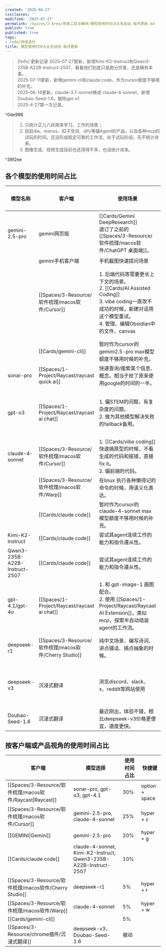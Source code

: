 ```yaml
---
created: '2025-04-27'
cssclasses: ''
modified: '2025-07-27'
permalink: /Spaces/2-Area/思维工具与模块/模型使用时间占比毛估估-每月更新.md
publish: true
published: true
tags:
- todo/持续迭代
title: 模型使用时间占比毛估估-每月更新
---
```

> [!info] 更新记录
> 2025-07-27更新，新增Kimi-K2-Instruct和Qwen3-235B-A22B-Instruct-2507，看看他们到底只是跑分厉害，还是确有本事。  
> 2025-07-11更新，新增gemini-cli和claude code，作为cursor额度不够用的补充。  
> 2025-06-14更新，claude-3.7-sonnet换成 claude-4-sonnet，新增Doubao-Seed-1.6，删除gpt-o1  
> 2025-4-27第一次记录。

^0de996

> 1. 只统计正儿八经用来学习、工作的场景；
> 2. 目前dia、manus、扣子空间、dify等偏Agent的产品，以及各种mcp的试玩的时间，还没形成稳定可靠的工作流，处于试玩阶段，先不统计进来。
> 3. 图像生成、视频生成目前也还用得不多，也没统计进来。

^39f2ee

## 各个模型的使用时间占比

| 模型名称                          | 客户端                  | 使用场景                                                                                                                    | 使用时间占比  | 相关笔记                                                                             |
| ----------------------------- | -------------------- | ----------------------------------------------------------------------------------------------------------------------- | ------- | -------------------------------------------------------------------------------- |
| gemini-2.5-pro                | gemini网页版<br>        | [[Cards/Gemini DeepResearch]]<br>退订了之前的[[Spaces/3-Resource/软件梳理/macos软件/ChatGPT 桌面端]]。                                                                       | 10%     | [[Spaces/1-Project/入门到精通 ChatGPT和LLM 应用及原理/gemini chatgpt grok perplexity 提供的 deepresearch效果对比]]                          |
|                               | gemini手机客户端          | 手机截图快速提问场景                                                                                                              | 10%     |                                                                                  |
|                               | [[Spaces/3-Resource/软件梳理/macos软件/Cursor]]           | 1. 后端代码等需要更长上下文的场景。<br>2. [[Cards/AI Assisted Coding]]<br>3. vibe coding一直改不成功的时候，新建对话用这个模型重试。<br>4. 管理、编辑Obsidian中的文件、canvas | 20%     | [[Spaces/3-Resource/软件梳理/macos软件/Trae]]、[[📥 Inbox/kiro]]、[[Spaces/3-Resource/VSCode插件/Github Copilot]]、[[Spaces/3-Resource/软件梳理/macos软件/Windsurf]]                                |
|                               | [[Cards/gemini-cli]]       | 暂时作为cursor的gemini2.5-pro max模型额度不够用时候的补充。                                                                               | 5%      |                                                                                  |
| sonar-pro                     | [[Spaces/1-Project/Raycast/raycast quick ai]] | 快速查询/搜索某个信息、概念。相当于抢了原来使用google的时间的一半。                                                                                   | 15%     | [[📥 Inbox/Perplexity]]                                                                |
| gpt-o3                        | [[Spaces/1-Project/Raycast/raycast ai chat]]  | 1. 偏STEM的问题，有复杂度的问题。<br>2. 做为其他模型解决失败的fallback备用。                                                                       | 10%     | raycast 使用[[Spaces/1-Project/Raycast/raycast ai chat\|send x to ai chat]]功能，让ai成为ocr翻译一样，原生习惯的存在，像呼吸一样自然。 |
| claude-4-sonnet               | [[Spaces/3-Resource/软件梳理/macos软件/Cursor]]           | 1. [[Cards/vibe coding]]快速搞原型的时候，不看生成的代码和报错，直接fix it。<br>2. 偏前端的代码。                                                           | 10%     |                                                                                  |
|                               | [[Spaces/3-Resource/软件梳理/macos软件/Warp]]             | 在linux 执行各种懒得记的命令的时候，用语义化表达。                                                                                            | 5%      | [[Cards/warp 全自动执行的一些命令记录]]                                                            |
|                               | [[Cards/claude code]]      | 暂时作为cursor的claude-4-sonnet max模型额度不够用时候的补充。                                                                             | 5%      | [[Cards/claude code 第三方中转站]]                                                           |
| Kimi-K2-Instruct              | [[Cards/claude code]]      | 尝试其agent连续工作的能力和指令遵从性。                                                                                                  | 3%      |                                                                                  |
| Qwen3-235B-A22B-Instruct-2507 | [[Cards/claude code]]      | 尝试其agent连续工作的能力和指令遵从性。                                                                                                  | 2%      |                                                                                  |
| gpt-4.1/gpt-4o                | [[Spaces/1-Project/Raycast/raycast ai chat]]  | 1. 和 gpt-image-1 画图配合。<br>2. 使用 [[Spaces/1-Project/Raycast/Raycast AI Extension]]，类似mcp，探索半自动组装agent的工作流。                                        | 5%      | [[Cards/vibe browsing]]                                                                |
| deepseek-r1                   | [[Spaces/3-Resource/软件梳理/macos软件/Cherry Studio]]    | 纯中文场景、编写诗词、讲点骚话、搞点抽象的时候。                                                                                                | 5%      | [[Cards/chatwise、 cherry studio、lobechat 套壳客户端使用对比记录]]                                 |
| deepseek-v3                   | 沉浸式翻译                | 浏览discord、slack、x、reddit等网站使用                                                                                           | 0% 被动使用 | [[Sources/CuboxSync/分享一个我的翻译提示词，配合沉浸式翻译爽的飞起！ - 开发调优 - LINUX DO-2025-03-27]]                        |
| Doubao-Seed-1.6               | 沉浸式翻译                | 最近刚出，体验不错，相比deepseek-v3价格更便宜，速度更快。                                                                                      | 0% 被动使用 |                                                                                  |

## 按客户端或产品视角的使用时间占比

| 客户端                  | 模型选择                                                             | 使用时间占比 | 快捷键            |
| -------------------- | ---------------------------------------------------------------- | ------ | -------------- |
| [[Spaces/3-Resource/软件梳理/macos软件/Raycast\|Raycast]] | sonar-pro, gpt-o3, gpt-4.1                                       | 30%    | option + space |
| [[Spaces/3-Resource/软件梳理/macos软件/Cursor]]           | gemini-2.5-pro, claude-4-sonnet                                  | 25%    | hyper + c      |
| [[GEMINI\|Gemini]]   | gemini-2.5-pro                                                   | 20%    | hyper + g      |
| [[Cards/claude code]]      | claude-4-sonnet, Kimi-K2-Instruct, Qwen3-235B-A22B-Instruct-2507 | 10%    |                |
| [[Spaces/3-Resource/软件梳理/macos软件/Cherry Studio]]    | deepseek-r1                                                      | 5%     | hyper + r      |
| [[Spaces/3-Resource/软件梳理/macos软件/Warp]]             | claude-4-sonnet                                                  | 5%     | hyper + w      |
| [[Cards/gemini-cli]]       |                                                                  | 5%     |                |
| [[Spaces/3-Resource/chrome插件/沉浸式翻译]]            | deepseek-v3，Doubao-Seed-1.6                                      | 被动     |                |
